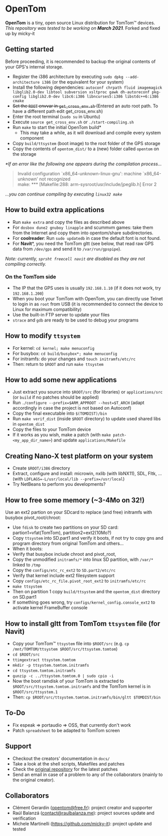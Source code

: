 # OpenTom

**OpenTom** is a tiny, open source Linux distribution for TomTom™ devices.  
*This repository was tested to be working on **March 2021**.*
Forked and fixed up by micky-it

## Getting started

Before proceeding, it is recommended to backup the original contents of your GPS's internal storage.

- Register the i386 architecture by executing `sudo dpkg --add-architecture i386` (or the equivalent for your system)
- Install the following dependencies: `autoconf chrpath fluid imagemagick libglib2.0-dev libtool subversion xsltproc gawk dh-autoreconf pkg-config libglib2.0-dev libc6:i386 libncurses5:i386 libstdc++6:i386 cmake`
- <s>Set the `ROOT` envvar in `get_cross_env.sh` </s>
  (Entered an auto root path. To have a different path edit get_cross_env.sh)
- Enter the root terminal (`sudo su` in Ubuntu)
- Execute `source get_cross_env.sh` or `./start-compiling.sh`
- Run `make` to start the initial OpenTom build\*
  - This may take a while, as it will download and compile every system component
- Copy `build/ttsystem` (boot image) to the root folder of the GPS storage
- Copy the contents of `opentom_dist/` to a (new) folder called `opentom` on the storage

*\*If an error like the following one appears during the compilation process...*
> Invalid configuration \`x86_64-unknown-linux-gnu': machine \`x86_64-unknown' not recognized  
> make: *** [Makefile:288: arm-sysroot/usr/include/jpeglib.h] Error 2  

*...you can continue compiling by executing `linux32 make`*

## How to build extra applications

- Run `make extra` and copy the files as described above
- For `dosbox dune2 gnuboy linapple` and scummvm games: take them from the Internet and copy them into opentom/share subdirectories.
- For **coolreader**: Run `sudo updatedb` in case the default font is not found.
- For **Navit**\*, you need the TomTom gltt (see below, that read raw GPS data from `/dev/gps` and send it to `/var/run/gpspipe`).

*Note: currently, `sprsht freecell navit` are disabled as they are not compiling correctly.*

### On the TomTom side

- The IP that the GPS uses is usually `192.168.1.10` (if it does not work, try `192.168.1.200`)
- When you boot your TomTom with OpenTom, you can directly use Telnet to login in as `root` from USB (it is recommended to connect the device to Linux for maximum compatibility)
- Use the built-in FTP server to update your files
- `strace` and `gdb` are ready to be used to debug your programs


## How to modify `ttsystem`

- For kernel: `cd kernel; make menuconfig`
- For busybox: `cd build/busybox*; make menuconfig`
- For initramfs: do your changes and `touch initramfs/etc/rc`
- Then: return to `$ROOT` and run `make ttsystem`

## How to add some new applications

- Just extract you source into `$ROOT/src` (for libraries) or `applications/src` (or `build` if no patches should be applied)
- Run `./configure --prefix=$ARM_APPROOT --host=$T_ARCH` (adapt accordingly in case the project is not based on Autoconf)
- Copy the final executable into `$(TOMDIST)/bin`
- Run `make verif_dist` (inside `$ROOT` directory) to update used shared libs in `opentom_dist`
- Copy the files to your TomTom device
- If it works as you wish, make a patch (with `make patch-<my_app_dir_name>`) and update `applications/Makefile`

## Creating Nano-X test platform on your system

- Create `$ROOT/i386` directory
- Extract, configure and install: microwin, nxlib (with libNX11), SDL, Fltk, ... (with `LDFLAGS=-L/usr/local/lib --prefix=/usr/local`)
- Try NetBeans to perform you developments?

## How to free some memory (~3-4Mo on 32!)

Use an ext2 partion on your SDcard to replace (and free) initramfs with busybox pivot_root/chroot:

- Use `fdisk` to create two partitions on your SD card: partion1=vfat(TomTom), partition2=ext2(10Mo?)
- Copy `ttsystem` into SD.part1 and verify it boots, if not try to copy gns and program directory from original TomTom and others...
- When it boots:
- Verify that busybox include chroot and pivot_root,
- Copy the unmodified `initramfs/*` into linux SD partition, with `/var/*` linked to `/tmp`
- Copy the `configs/etc_rc_ext2` to `SD.part2/etc/rc`
- Verify that kernel include ext2 filesystem support
- Copy `configs/etc_rc_file.pivot_root_ext2` to `initramfs/etc/rc`
- `make ttsystem`
- Then on partition 1 copy `build/ttsystem` and the `opentom_dist` directory on SD.part1
- If something goes wrong, try `configs/kernel_config.console_ext2` to activate kernel FrameBuffer console


## How to install gltt from TomTom `ttsystem` file (for Navit)

- Copy your TomTom™ `ttsystem` file into `$ROOT/src` (e.g. `cp /mnt/TOMTOM/ttsystem $ROOT/src/ttsystem.tomtom`)
- `cd $ROOT/src`
- `ttimgextract ttsystem.tomtom `
- `mkdir -p ttsystem.tomtom.initramfs`
- `cd ttsystem.tomtom.initramfs`
- `gunzip -c ../ttsystem.tomtom.0 | sudo cpio -i`
- Now the boot ramdisk of your TomTom is extracted to `$ROOT/src/ttsystem.tomtom.initramfs` and the TomTom kernel is in `$ROOT/src/ttsystem.1`
- Then: `cp $ROOT/src/ttsystem.tomtom.initramfs/bin/gltt $TOMDIST/bin`

## To-Do

- Fix espeak => portaudio => OSS, that currently don't work
- Patch `spreadsheet` to be adapted to TomTom screen

## Support

- Checkout the creators' documentation in `docs/`
- Take a look at the shell scripts, Makefiles and patches
- Check the [original repository](https://github.com/george-hopkins/opentom) for the latest patches
- Send an email in case of a problem to any of the collaborators (mainly to the original creator).

## Collaborators

- Clément Gerardin (opentom@free.fr): project creator and supporter
- Raúl Balanzá (contact@raulbalanza.me): project sources update and verification
- Michele Martinelli (https://github.com/micky-it): project update and tested
